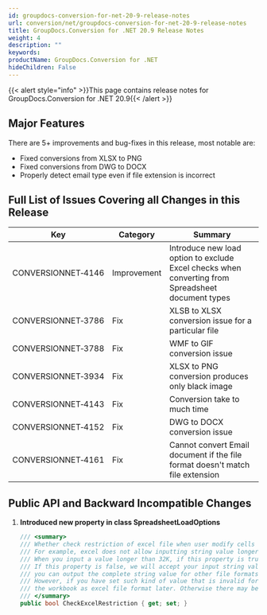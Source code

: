 ```yaml
---
id: groupdocs-conversion-for-net-20-9-release-notes
url: conversion/net/groupdocs-conversion-for-net-20-9-release-notes
title: GroupDocs.Conversion for .NET 20.9 Release Notes
weight: 4
description: ""
keywords: 
productName: GroupDocs.Conversion for .NET
hideChildren: False
---
```

{{< alert style="info" >}}This page contains release notes for GroupDocs.Conversion for .NET 20.9{{< /alert >}}

## Major Features

There are 5+ improvements and bug-fixes in this release, most notable are:

*   Fixed conversions from XLSX to PNG
*   Fixed conversions from DWG to DOCX 
*   Properly detect email type even if file extension is incorrect

## Full List of Issues Covering all Changes in this Release


| Key | Category | Summary |
| --- | --- | --- |
| CONVERSIONNET&#8209;4146 |	Improvement | Introduce new load option to exclude Excel checks when converting from Spreadsheet document types |
| CONVERSIONNET&#8209;3786 | Fix | XLSB to XLSX conversion issue for a particular file |
| CONVERSIONNET&#8209;3788 | Fix | WMF to GIF conversion issue |
| CONVERSIONNET&#8209;3934 | Fix | XLSX to PNG conversion produces only black image |
| CONVERSIONNET&#8209;4143 | Fix | Conversion take to much time |
| CONVERSIONNET&#8209;4152 | Fix | DWG to DOCX conversion issue |
| CONVERSIONNET&#8209;4161 | Fix | Cannot convert Email document if the file format doesn't match file extension |


## Public API and Backward Incompatible Changes

1.  **Introduced new property in class SpreadsheetLoadOptions**
    
    ```csharp
    /// <summary>
    /// Whether check restriction of excel file when user modify cells related objects.
    /// For example, excel does not allow inputting string value longer than 32K.
    /// When you input a value longer than 32K, if this property is true, you will get an Exception.
    /// If this property is false, we will accept your input string value as the cell's value so that later
    /// you can output the complete string value for other file formats such as CSV.
    /// However, if you have set such kind of value that is invalid for excel file format, you should not save
    /// the workbook as excel file format later. Otherwise there may be unexpected error for the generated excel file.
    /// </summary>
    public bool CheckExcelRestriction { get; set; }  
    ```
